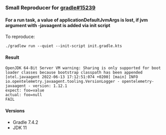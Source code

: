 ### Small Reproducer for [gradle#15239](https://github.com/gradle/gradle/issues/15239)

#### For a run task, a value of applicationDefaultJvmArgs is lost, if jvm argument with -javaagent is added via init script

To reproduce:
```shell
./gradlew run --quiet --init-script init.gradle.kts
```

#### Result
``` 
OpenJDK 64-Bit Server VM warning: Sharing is only supported for boot loader classes because bootstrap classpath has been appended
[otel.javaagent 2022-06-13 17:12:51:074 +0200] [main] INFO io.opentelemetry.javaagent.tooling.VersionLogger - opentelemetry-javaagent - version: 1.12.1
expect: foo=value
actual: foo=null
FAIL
```

#### Versions
* Gradle 7.4.2
* JDK 11
